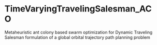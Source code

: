 # TimeVaryingTravelingSalesman_ACO
Metaheuristic ant colony based swarm optimization for Dynamic Traveling Salesman formulation of a global orbital trajectory path planning problem
